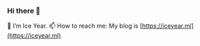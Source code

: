 ### Hi there 👋

  🔭 I’m Ice Year.
  📫 How to reach me: My blog is [https://iceyear.ml](https://iceyear.ml)

